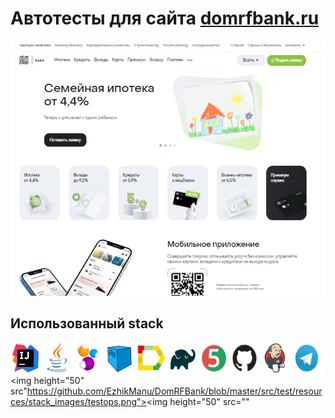 # Автотесты для сайта [domrfbank.ru](https://domrfbank.ru)
![главная страница](https://github.com/EzhikManu/DomRFBank/blob/master/src/test/resources/screenshots/mainPage.png)
## Использованный stack
<img height="50" src="https://github.com/EzhikManu/Life-PayForTGBot/blob/master/src/test/resources/stack_images/Intelij_IDEA.png" width="50"/><img height="50" src="https://github.com/EzhikManu/Life-PayForTGBot/blob/master/src/test/resources/stack_images/java.png" width="50"/><img height="50" src="https://github.com/EzhikManu/Life-PayForTGBot/blob/master/src/test/resources/stack_images/selenide.png" width="50"/><img height="50" src="https://github.com/EzhikManu/Life-PayForTGBot/blob/master/src/test/resources/stack_images/selenoid.png" width="50"/><img height="50" src="https://github.com/EzhikManu/Life-PayForTGBot/blob/master/src/test/resources/stack_images/allure.png" width="50"/><img height="50" src="https://github.com/EzhikManu/Life-PayForTGBot/blob/master/src/test/resources/stack_images/gradle.png" width="50"/><img height="50" src="https://github.com/EzhikManu/Life-PayForTGBot/blob/master/src/test/resources/stack_images/junit5.png" width="50"/><img height="50" src="https://github.com/EzhikManu/Life-PayForTGBot/blob/master/src/test/resources/stack_images/github.png" width="50"/><img height="50" src="https://github.com/EzhikManu/Life-PayForTGBot/blob/master/src/test/resources/stack_images/jenkins.png" width="50"/><img height="50" src="https://github.com/EzhikManu/Life-PayForTGBot/blob/master/src/test/resources/stack_images/telegram.png" width="50"/><img height="50" src"https://github.com/EzhikManu/DomRFBank/blob/master/src/test/resources/stack_images/testops.png"><img height="50" src=""